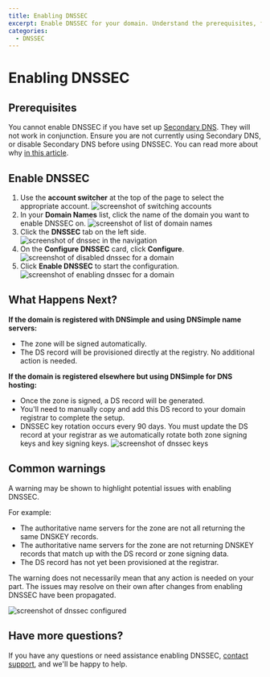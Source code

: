 ```yaml
---
title: Enabling DNSSEC
excerpt: Enable DNSSEC for your domain. Understand the prerequisites, follow the configuration steps, and know what to expect after activation.
categories:
  - DNSSEC
---
```


# Enabling DNSSEC

## Prerequisites
You cannot enable DNSSEC if you have set up [Secondary DNS](/articles/secondary-dns/). They will not work in conjunction. Ensure you are not currently using Secondary DNS, or disable Secondary DNS before using DNSSEC. You can read more about why [in this article](/articles/dnssec-and-secondary-dns/).

## Enable DNSSEC
1. Use the **account switcher** at the top of the page to select the appropriate account.
  ![screenshot of switching accounts](/files/switch-account.png)
1. In your **Domain Names** list, click the name of the domain you want to enable DNSSEC on.
  ![screenshot of list of domain names](/files/dnssec-domain-names.png)
1. Click the **DNSSEC** tab on the left side.
  ![screenshot of dnssec in the navigation](/files/dnssec-menu.png)
1. On the **Configure DNSSEC** card, click **Configure**.
  ![screenshot of disabled dnssec for a domain](/files/dnssec-disabled.png)
1. Click **Enable DNSSEC** to start the configuration.
  ![screenshot of enabling dnssec for a domain](/files/dnssec-enable.png)

## What Happens Next?
**If the domain is registered with DNSimple and using DNSimple name servers:**
- The zone will be signed automatically.
- The DS record will be provisioned directly at the registry. No additional action is needed.

**If the domain is registered elsewhere but using DNSimple for DNS hosting:**
- Once the zone is signed, a DS record will be generated.
- You'll need to manually copy and add this DS record to your domain registrar to complete the setup.
- DNSSEC key rotation occurs every 90 days. You must update the DS record at your registrar as we automatically rotate both zone signing keys and key signing keys.
![screenshot of dnssec keys](/files/dnssec-keys.png)

## Common warnings
A warning may be shown to highlight potential issues with enabling DNSSEC.

For example:
- The authoritative name servers for the zone are not all returning the same DNSKEY records.
- The authoritative name servers for the zone are not returning DNSKEY records that match up with the DS record or zone signing data.
- The DS record has not yet been provisioned at the registrar.

<info>
The warning does not necessarily mean that any action is needed on your part. The issues may resolve on their own after changes from enabling DNSSEC have been propagated.
</info>

![screenshot of dnssec configured](/files/dnssec-configured.png)

## Have more questions?
If you have any questions or need assistance enabling DNSSEC, [contact support](https://dnsimple.com/contact), and we'll be happy to help.
